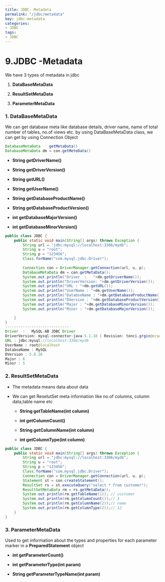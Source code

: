 ```yaml
---
title: JDBC- Metadata
permalink: "/jdbc/metadata"
key: jdbc-metadata
categories:
- JDBC
tags:
- JDBC
---
```


9.JDBC -Metadata
==========

We have 3 types of metadata in jdbc

1.  **DataBaseMetaData**

2.  **ResultSetMetaData**

3.  **ParameterMetaData**



### 1. DataBaseMetaData

We can get database meta like database details, driver name, name of total
number of tables, no.of views etc. by using DataBaseMetaData class, we can get
by using Connection Object
```java
DatabaseMetaData	getMetaData()
DatabaseMetaData dm = con.getMeteData()
```


-   **String getDriverName()**

-   **String getDriverVersion()**

-   **String getURL()**

-   **String getUserName()**

-   **String getDatabaseProductName()**

-   **String getDatabaseProductVersion()**

-   **int getDatabaseMajorVersion()**

-   **int getDatabaseMinorVersion()**


```java
public class JDBC {
	public static void main(String[] args) throws Exception {
		String url = "jdbc:mysql://localhost:3306/mydb";
		String u = "root";
		String p = "123456";
		Class.forName("com.mysql.jdbc.Driver");		 
		 
		Connection con = DriverManager.getConnection(url, u, p);
		DatabaseMetaData dm = con.getMetaData();
		System.out.println("Driver	:	"+dm.getDriverName());
		System.out.println("DriverVersion: "+dm.getDriverVersion());
		System.out.println("URL : "+dm.getURL());
		System.out.println("UserName : "+dm.getUserName());
		System.out.println("DatabseName : "+dm.getDatabaseProductName());
		System.out.println("DVersion : "+dm.getDatabaseProductVersion());
		System.out.println("Major : "+dm.getDatabaseMinorVersion());
		System.out.println("Minor : "+dm.getDatabaseMajorVersion());

	}
}
-----------------------------
Driver	:	MySQL-AB JDBC Driver
DriverVersion: mysql-connector-java-5.1.18 ( Revision: tonci.grgin@oracle.com-20110930151701-jfj14ddfq48ifkfq )
URL : jdbc:mysql://localhost:3306/mydb
UserName : root@localhost
DatabseName : MySQL
DVersion : 5.6.26
Major : 6
Minor : 5
```



### **2. ResultSetMetaData** 

-   The metadata means data about data

-   We can get ReselutSet meta information like no.of columns, column data,table
    name etc

    -   **String getTableName(int column)**

    -   **int getColumnCount()**

    -   **String getColumnName(int column)**

    -   **int getColumnType(int column)**


```java
public class JDBC {
	public static void main(String[] args) throws Exception {
		String url = "jdbc:mysql://localhost:3306/mydb";
		String u = "root";
		String p = "123456";
		Class.forName("com.mysql.jdbc.Driver");
		Connection con = DriverManager.getConnection(url, u, p);
		Statement st = con.createStatement();
		ResultSet rs = st.executeQuery("select * from customer");
		ResultSetMetaData rm = rs.getMetaData();
		System.out.println(rm.getTableName(1)); // customer
		System.out.println(rm.getColumnCount());// 3
		System.out.println(rm.getColumnName(2));// name
		System.out.println(rm.getColumnType(2));// 12
	}
}
```



### **3. ParameterMetaData** 

Used to get information about the types and properties for each parameter marker
in a **PreparedStatement** object

-   **int getParameterCount()**

-   **int getParameterType(int param)**

-   **String getParameterTypeName(int param)**
